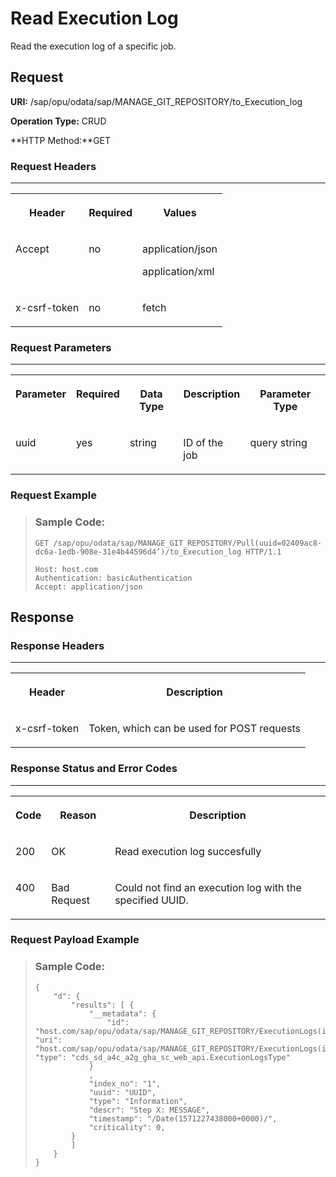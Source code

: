 <!-- loiocb553bd39f93405cabeca4b5f95a35c9 -->

# Read Execution Log

Read the execution log of a specific job.



<a name="loiocb553bd39f93405cabeca4b5f95a35c9__section_y3t_354_bpb"/>

## Request

**URI:** /sap/opu/odata/sap/MANAGE\_GIT\_REPOSITORY/to\_Execution\_log

**Operation Type:** CRUD

**HTTP Method:**GET



### Request Headers

****


<table>
<tr>
<th valign="top">

Header

</th>
<th valign="top">

Required

</th>
<th valign="top">

Values

</th>
</tr>
<tr>
<td valign="top">

Accept

</td>
<td valign="top">

no

</td>
<td valign="top">

application/json

application/xml

</td>
</tr>
<tr>
<td valign="top">

x-csrf-token

</td>
<td valign="top">

no

</td>
<td valign="top">

fetch

</td>
</tr>
</table>



### Request Parameters

****


<table>
<tr>
<th valign="top">

Parameter

</th>
<th valign="top">

Required

</th>
<th valign="top">

Data Type

</th>
<th valign="top">

Description

</th>
<th valign="top">

Parameter Type

</th>
</tr>
<tr>
<td valign="top">

uuid

</td>
<td valign="top">

yes

</td>
<td valign="top">

string

</td>
<td valign="top">

ID of the job

</td>
<td valign="top">

query string

</td>
</tr>
</table>



### Request Example

> ### Sample Code:  
> ```
> GET /sap/opu/odata/sap/MANAGE_GIT_REPOSITORY/Pull(uuid=02409ac8-dc6a-1edb-908e-31e4b44596d4’)/to_Execution_log HTTP/1.1
> 
> Host: host.com
> Authentication: basicAuthentication
> Accept: application/json
> 
> ```



<a name="loiocb553bd39f93405cabeca4b5f95a35c9__section_tbd_zq4_bpb"/>

## Response



### Response Headers

****


<table>
<tr>
<th valign="top">

Header

</th>
<th valign="top">

Description

</th>
</tr>
<tr>
<td valign="top">

x-csrf-token

</td>
<td valign="top">

Token, which can be used for POST requests

</td>
</tr>
</table>



### Response Status and Error Codes

****


<table>
<tr>
<th valign="top">

Code

</th>
<th valign="top">

Reason

</th>
<th valign="top">

Description

</th>
</tr>
<tr>
<td valign="top">

200

</td>
<td valign="top">

OK

</td>
<td valign="top">

Read execution log succesfully

</td>
</tr>
<tr>
<td valign="top">

400

</td>
<td valign="top">

Bad Request

</td>
<td valign="top">

Could not find an execution log with the specified UUID.

</td>
</tr>
</table>



### Request Payload Example

> ### Sample Code:  
> ```
> {
>     "d": {
>         "results": [ {
>             "__metadata": {
>                 "id": "host.com/sap/opu/odata/sap/MANAGE_GIT_REPOSITORY/ExecutionLogs(index_no=1m,uuid=guid'UUID')", "uri": "host.com/sap/opu/odata/sap/MANAGE_GIT_REPOSITORY/ExecutionLogs(index_no=1m,uuid=guid'UUID')", "type": "cds_sd_a4c_a2g_gha_sc_web_api.ExecutionLogsType"
>             }
>             ,
>             "index_no": "1",
>             "uuid": "UUID",
>             "type": "Information",
>             "descr": "Step X: MESSAGE",
>             "timestamp": "/Date(1571227438000+0000)/",
>             "criticality": 0,
>         }
>         ]
>     }
> }
> 
> ```

